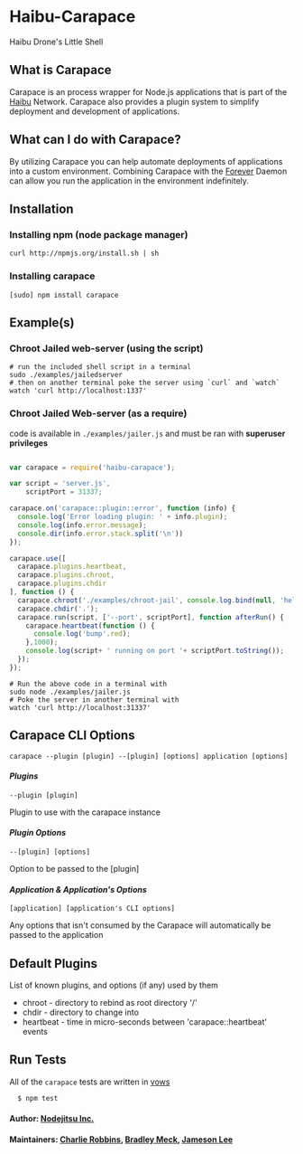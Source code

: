 # Haibu-Carapace

Haibu Drone's Little Shell
## What is Carapace

Carapace is an process wrapper for Node.js applications that is part of the [Haibu][1] Network.
Carapace also provides a plugin system to simplify deployment and development of applications.
## What can I do with Carapace?

By utilizing Carapace you can help automate deployments of applications into a custom environment.
Combining Carapace with the [Forever][3] Daemon can allow you run the application in the environment indefinitely.
## Installation

### Installing npm (node package manager)
```shell
curl http://npmjs.org/install.sh | sh
```

### Installing carapace
```shell
[sudo] npm install carapace
```

## Example(s)
### Chroot Jailed web-server (using the script)
```shell
# run the included shell script in a terminal
sudo ./examples/jailedserver
# then on another terminal poke the server using `curl` and `watch`
watch 'curl http://localhost:1337'
```

### Chroot Jailed Web-server (as a require)
code is available in `./examples/jailer.js` and must be ran with **superuser privileges**

```javascript

var carapace = require('haibu-carapace');

var script = 'server.js',
    scriptPort = 31337;

carapace.on('carapace::plugin::error', function (info) {
  console.log('Error loading plugin: ' + info.plugin);
  console.log(info.error.message);
  console.dir(info.error.stack.split('\n'))
});

carapace.use([
  carapace.plugins.heartbeat, 
  carapace.plugins.chroot, 
  carapace.plugins.chdir
], function () {
  carapace.chroot('./examples/chroot-jail', console.log.bind(null, 'hello'));
  carapace.chdir('.');
  carapace.run(script, ['--port', scriptPort], function afterRun() {
    carapace.heartbeat(function () {
      console.log('bump'.red);
    },1000);
    console.log(script+ ' running on port '+ scriptPort.toString());
  });
});  

```
```shell
# Run the above code in a terminal with
sudo node ./examples/jailer.js
# Poke the server in another terminal with
watch 'curl http://localhost:31337'
```

## Carapace CLI Options

`carapace --plugin [plugin] --[plugin] [options] application [options]`

#### *Plugins*
`--plugin [plugin]`

Plugin to use with the carapace instance

#### *Plugin Options*
`--[plugin] [options]`

Option to be passed to the [plugin]

#### *Application & Application's Options*
`[application] [application's CLI options]`

Any options that isn't consumed by the Carapace will automatically be passed to the application

## Default Plugins
List of known plugins, and options (if any) used by them

* chroot - directory to rebind as root directory '/'
* chdir - directory to change into 
* heartbeat - time in micro-seconds between 'carapace::heartbeat' events

## Run Tests
All of the `carapace` tests are written in [vows][4]

``` bash
  $ npm test
```

#### Author: [Nodejitsu Inc.](http://www.nodejitsu.com)
#### Maintainers: [Charlie Robbins](https://github.com/indexzero),  [Bradley Meck](https://github.com/bmeck),  [Jameson Lee](https://github.com/drjackal)

[1]:https://github.com/nodejitsu/haibu
[3]:https://github.com/indexzero/forever
[4]:https://github.com/cloudhead/vows